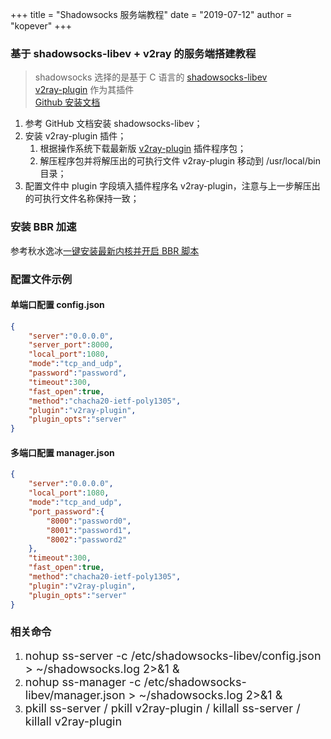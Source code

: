 +++
title = "Shadowsocks 服务端教程"
date = "2019-07-12"
author = "kopever"
+++

### 基于 shadowsocks-libev + v2ray 的服务端搭建教程  

> shadowsocks 选择的是基于 C 语言的 <a href="https://github.com/shadowsocks/shadowsocks-libev" target="_blank">shadowsocks-libev</a>  
> <a href="https://github.com/shadowsocks/v2ray-plugin" target="_blank">v2ray-plugin</a> 作为其插件  
> <a href="https://github.com/shadowsocks/shadowsocks-libev/blob/master/README.md" target="_blank">Github 安装文档</a>

<ol>
    <li>参考 GitHub 文档安装 shadowsocks-libev；</li>
    <li>安装 v2ray-plugin 插件；
        <ol>
            <li>根据操作系统下载最新版 <a href="https://github.com/shadowsocks/v2ray-plugin/releases" target="_blank">v2ray-plugin</a> 插件程序包；</li>
            <li>解压程序包并将解压出的可执行文件 v2ray-plugin 移动到 /usr/local/bin 目录；</li>
        </ol>
    </li>
    <li>配置文件中 plugin 字段填入插件程序名 v2ray-plugin，注意与上一步解压出的可执行文件名称保持一致；</li>
</ol>

### 安装 BBR 加速

参考秋水逸冰<a href="https://teddysun.com/489.html" target="_blank">一键安装最新内核并开启 BBR 脚本</a>  

### 配置文件示例

#### 单端口配置 config.json

``` json
{
    "server":"0.0.0.0",
    "server_port":8000,
    "local_port":1080,
    "mode":"tcp_and_udp",
    "password":"password",
    "timeout":300,
    "fast_open":true,
    "method":"chacha20-ietf-poly1305",
    "plugin":"v2ray-plugin",
    "plugin_opts":"server"
}
```

#### 多端口配置 manager.json

``` json
{
    "server":"0.0.0.0",
    "local_port":1080,
    "mode":"tcp_and_udp",
    "port_password":{
        "8000":"password0",
        "8001":"password1",
        "8002":"password2"
    },
    "timeout":300,
    "fast_open":true,
    "method":"chacha20-ietf-poly1305",
    "plugin":"v2ray-plugin",
    "plugin_opts":"server"
}
```

### 相关命令

<ol>
    <li><font size=4>nohup ss-server -c /etc/shadowsocks-libev/config.json > ~/shadowsocks.log 2>&1 &</font></li>
    <li><font size=4>nohup ss-manager -c /etc/shadowsocks-libev/manager.json > ~/shadowsocks.log 2>&1 &</font></li>
    <li><font size=4>pkill ss-server / pkill v2ray-plugin / killall ss-server / killall v2ray-plugin</font></li>
</ol>
